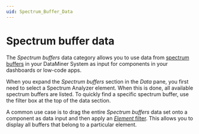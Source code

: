 ```yaml
---
uid: Spectrum_Buffer_Data
---
```


# Spectrum buffer data

The *Spectrum buffers* data category allows you to use data from [spectrum buffers](xref:Working_with_spectrum_monitors#watching-spectrum-buffers) in your DataMiner System as input for components in your dashboards or low-code apps.

When you expand the *Spectrum buffers* section in the *Data* pane, you first need to select a Spectrum Analyzer element. When this is done, all available spectrum buffers are listed. To quickly find a specific spectrum buffer, use the filter box at the top of the data section.

A common use case is to drag the entire *Spectrum buffers* data set onto a component as data input and then apply an [*Element* filter](xref:Element_Data). This allows you to display all buffers that belong to a particular element.
